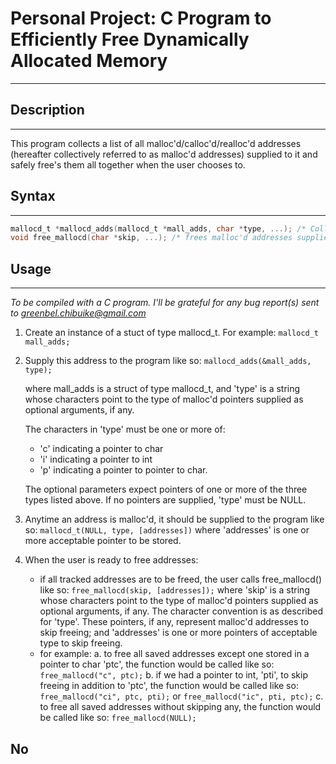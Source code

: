 # Personal Project: C Program to Efficiently Free Dynamically Allocated Memory
---

## Description
---
   This program collects a list of all malloc'd/calloc'd/realloc'd
   addresses (hereafter collectively referred to as malloc'd addresses)
   supplied to it and safely free's them all together when the user chooses to.

## Syntax
---
```C
mallocd_t *mallocd_adds(mallocd_t *mall_adds, char *type, ...); /* Collects and stores malloc'd pointers */
void free_mallocd(char *skip, ...); /* frees malloc'd addresses supplied to mallocd_adds() */
```

## Usage
---

*To be compiled with a C program. I'll be grateful for any bug report(s) sent to greenbel.chibuike@gmail.com*

1. Create an instance of a stuct of type mallocd_t. For example:
   `mallocd_t mall_adds;`
2. Supply this address to the program like so: `mallocd_adds(&mall_adds, type);`

   where mall_adds is a struct of type mallocd_t, and 'type' is a string whose
   characters point to the type of malloc'd pointers supplied as optional
   arguments, if any.

   The characters in 'type' must be one or more of:
   * 'c' indicating a pointer to char
   * 'i' indicating a pointer to int
   * 'p' indicating a pointer to pointer to char.

   The optional parameters expect pointers of one or more of the three types
   listed above. If no pointers are supplied, 'type' must be NULL.
3. Anytime an address is malloc'd, it should be supplied to the program like so:
   `mallocd_t(NULL, type, [addresses])` where 'addresses' is one or more acceptable
   pointer to be stored.
4. When the user is ready to free addresses:
   * if all tracked addresses are to be freed, the user calls free_mallocd() like so:
     `free_mallocd(skip, [addresses]);` where 'skip' is a string whose characters point
     to the type of malloc'd pointers supplied as optional arguments, if any.
     The character convention is as described for 'type'.
     These pointers, if any, represent malloc'd addresses to skip freeing;
     and 'addresses' is one or more pointers of acceptable type to skip freeing.
   * for example:
     a. to free all saved addresses except one stored in a pointer to char 'ptc', the
     function would be called like so: `free_mallocd("c", ptc);`
     b. if we had a pointer to int, 'pti', to skip freeing in addition to 'ptc',
     the function would be called like so: `free_mallocd("ci", ptc, pti);` or
     `free_mallocd("ic", pti, ptc);`
     c. to free all saved addresses without skipping any, the function would be called like so:
     `free_mallocd(NULL);`

## No
